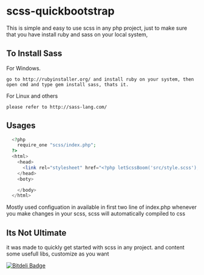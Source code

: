 scss-quickbootstrap
===================

This is simple and easy to use scss in any php project,
just to make sure that you have install ruby and sass on your local system,


To Install Sass
------------------

For Windows.

    go to http://rubyinstaller.org/ and install ruby on your system, then open cmd and type gem install sass, thats it.

For Linux and others

    please refer to http://sass-lang.com/



Usages
---------------
  ```php
    <?php
      require_one "scss/index.php";
    ?>
    <html>
      <head>
        <link rel="stylesheet" href="<?php letScssBoom('src/style.scss');?>"/>
      </head>
      <boty>

      </body>
    </html>
  ```
  Mostly used configuation in available in first two line of index.php
  whenever you make changes in your scss, scss will automatically compiled to css


Its Not Ultimate
----------------

it was made to quickly get started with scss in any project. and content some usefull libs, customize as you want

[![Bitdeli Badge](https://d2weczhvl823v0.cloudfront.net/dev-meghraj/scss-quickbootstrap/trend.png)](https://bitdeli.com/free "Bitdeli Badge")

